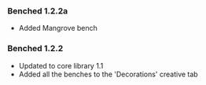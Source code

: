 ### Benched 1.2.2a
- Added Mangrove bench

### Benched 1.2.2
- Updated to core library 1.1
- Added all the benches to the 'Decorations' creative tab
